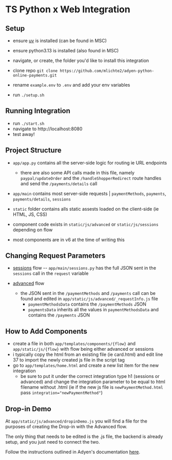 # TS Python x Web Integration

## Setup

- ensure [uv](https://docs.astral.sh/uv/) is installed (can be found in MSC)
- ensure python3.13 is installed (also found in MSC)

- navigate, or create, the folder you'd like to install this integration
- clone repo `git clone https://github.com/mlichte2/adyen-python-online-payments.git`

- rename `example.env` to `.env` and add your env variables
- run `./setup.sh`

## Running Integration

- run `./start.sh`
- navigate to http://localhost:8080
- test away!

## Project Structure

- `app/app.py` contains all the server-side logic for routing ie URL endpoints
  - there are also some API calls made in this file, namely `paypal/updateOrder` and the `/handleShopperRedirect` route handles and send the `/payments/details` call
- `app/main` contains most server-side requests | `paymentMethods`, `payments`, `payments/details`, `sessions`

- `static` folder contains alls static assests loaded on the client-side (ie HTML, JS, CSS)
- component code exists in `static/js/advanced` or `static/js/sessions` depending on flow

- most components are in v6 at the time of writing this

## Changing Request Parameters

- [sessions](https://docs.adyen.com/online-payments/build-your-integration/?platform=Web&integration=Drop-in#sessions-flow-a-single-api-request) flow
  -- `app/main/sessions.py` has the full JSON sent in the `sessions` call in the `request` variable

- [advanced](https://docs.adyen.com/online-payments/build-your-integration/?platform=Web&integration=Drop-in#advanced-flow-three-api-requests) flow
  - the JSON sent in the `/paymentMethods` and `/payments` call can be found and edited in `app/static/js/advanced/_requestInfo.js` file
    - `paymentMethodsData` contains the `/paymentMethods` JSON
    - `paymentsData` inherits all the values in `paymentMethodsData` and contains the `/payments` JSON

## How to Add Components

- create a file in both `app/templates/components/{flow}` and `app/static/js/{flow}` with flow being either advanced or sessions
- i typically copy the html from an existing file (ie card.html) and edit line 37 to import the newly created js file in the script tag
- go to `app/templates/home.html` and create a new list item for the new integration
  - be sure to put it under the correct integration type h1 (sessions or advanced) and change the integration parameter to be equal to html filename without .html (ie if the new js file is `newPaymentMethod.html` pass `integration="newPaymentMethod"`)

## Drop-in Demo

At `app/static/js/advanced/dropinDemo.js` you will find a file for the purposes of creating the Drop-in with the Advanced flow.

The only thing that needs to be edited is the .js file, the backend is already setup, and you just need to connect the two.

Follow the instructions outlined in Adyen's documentation [here](https://docs.adyen.com/online-payments/build-your-integration/advanced-flow/?platform=Web&integration=Drop-in&version=6.6.0).
